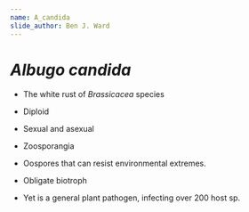 ```yaml
---
name: A_candida
slide_author: Ben J. Ward
---
```

# _Albugo candida_

* The white rust of _Brassicacea_ species

* Diploid

* Sexual and asexual

* Zoosporangia

* Oospores that can resist environmental extremes.

* Obligate biotroph

* Yet is a general plant pathogen, infecting over 200 host sp.
